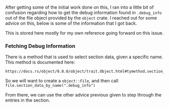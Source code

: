 After getting some of the initial work done on this, I ran into a little bit
of confusion regarding how to get the debug information found in `.debug_info`
out of the file object provided by the `object` crate. I reached out for
some advice on this, below is some of the information that I got back.

This is stored here mostly for my own reference going forward on this issue.

### Fetching Debug Information

There is a method that is used to select section data, given a specific name.
This method is documented here:

```
https://docs.rs/object/0.8.0/object/trait.Object.html#tymethod.section_data_by_name
```

So we will want to create a `object::File`, and then call
`file.section_data_by_name(".debug_info")`

From there, we can use the other advice previous given to step through the
entries in the section.

